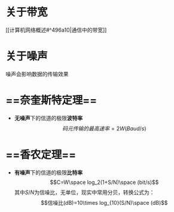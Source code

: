 # 关于带宽
[[计算机网络概述#^496a10|通信中的带宽]]
# 关于噪声
噪声会影响数据的传输效果
# ==奈奎斯特定理==
- **无噪声**下的信道的极限**波特率**
	$$码元传输的最高速率=2W(Baud/s)$$
# ==香农定理==
- **有噪声**下的信道的极限**比特率**
	$$C=W\space log_2(1+S/N)\space (bit/s)$$
	其中$S/N$为信噪比，无单位，现实中常用分贝，转换公式为：
	$$信噪比(dB)=10\times log_{10}(S/N)\space (dB)$$
	